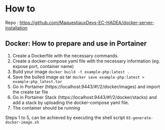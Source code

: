 # How to

Repo : https://github.com/MaquestiauxDevs-EC-HADEA/docker-server-installation

## Docker: How to prepare and use in Portainer

1. Create a Dockerfile with the necessary commands.
2. Create a docker-compose yaml file with the necessary information (eg. expose port, container name)
3. Build your image `docker build -t example-php:latest .`
4. Save the builed image as tar `docker save example-php:latest > example-php_latest.tar`
5. Go in Portainer (https://localhost:9443/#!/2/docker/images) and import the create tar file
6. Go in Portainer Stack (https://localhost:9443/#!/2/docker/stacks) and add a stack by uploading the docker-compose yaml file.
7. The container should be running

Steps 1 to 5, can be achieved by executing the shell script `03-generate-docker-image.sh`
